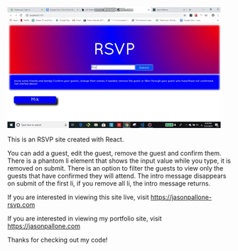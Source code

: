 ![RSVP site gif](/RSVP/public/rsvp-gif.gif)

This is an RSVP site created with React.

You can add a guest, edit the guest, remove the guest and confirm them. There is a phantom li element that shows the input value while you type, it is removed on submit. There is an option to filter the guests to view only the guests that have confirmed they will attend. The intro message disappears on submit of the first li, if you remove all li, the intro message returns. 

If you are interested in viewing this site live, visit https://jasonpallone-rsvp.com

If you are interested in viewing my portfolio site, visit https://jasonpallone.com

Thanks for checking out my code!


